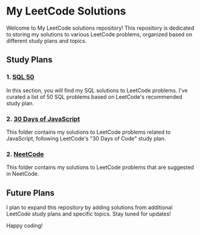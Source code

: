 # My LeetCode Solutions

Welcome to My LeetCode solutions repository! This repository is dedicated to storing my solutions to various LeetCode problems, organized based on different study plans and topics.

## Study Plans

### 1. [SQL 50](https://github.com/samabdullaev/LeetCode/tree/main/StudyPlan/SQL%2050)

In this section, you will find my SQL solutions to LeetCode problems. I've curated a list of 50 SQL problems based on LeetCode's recommended study plan.

### 2. [30 Days of JavaScript](https://github.com/samabdullaev/LeetCode/tree/main/StudyPlan/30%20Days%20of%20JavaScript)

This folder contains my solutions to LeetCode problems related to JavaScript, following LeetCode's "30 Days of Code" study plan.

### 2. [NeetCode](https://github.com/samabdullaev/LeetCode/tree/main/NeetCode)

This folder contains my solutions to LeetCode problems that are suggested in NeetCode.

## Future Plans

I plan to expand this repository by adding solutions from additional LeetCode study plans and specific topics. Stay tuned for updates!

Happy coding!
